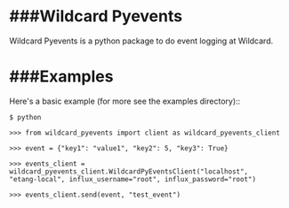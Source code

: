 ###Wildcard Pyevents
===============

Wildcard Pyevents is a python package to do event logging at Wildcard.


###Examples
========

Here's a basic example (for more see the examples directory)::

    $ python

    >>> from wildcard_pyevents import client as wildcard_pyevents_client

    >>> event = {"key1": "value1", "key2": 5, "key3": True}

    >>> events_client = wildcard_pyevents_client.WildcardPyEventsClient("localhost", 
    "etang-local", influx_username="root", influx_password="root")

    >>> events_client.send(event, "test_event")
